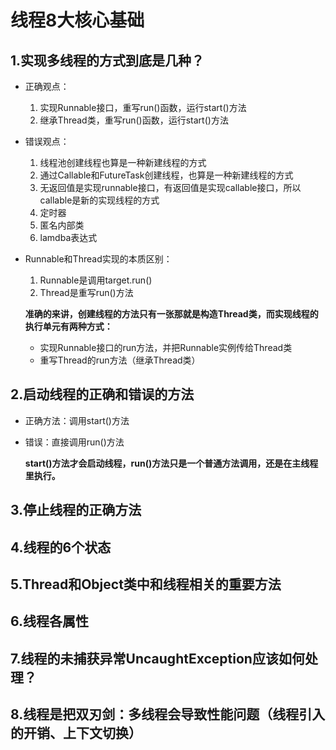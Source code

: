 # 线程8大核心基础

## 1.实现多线程的方式到底是几种？

- 正确观点：

  1. 实现Runnable接口，重写run()函数，运行start()方法
  2. 继承Thread类，重写run()函数，运行start()方法

- 错误观点： 

  1. 线程池创建线程也算是一种新建线程的方式
  2. 通过Callable和FutureTask创建线程，也算是一种新建线程的方式
  3. 无返回值是实现runnable接口，有返回值是实现callable接口，所以callable是新的实现线程的方式
  4. 定时器
  5. 匿名内部类
  6. lamdba表达式

- Runnable和Thread实现的本质区别：

  1. Runnable是调用target.run()
  2. Thread是重写run()方法

  **准确的来讲，创建线程的方法只有一张那就是构造Thread类，而实现线程的执行单元有两种方式：**

  - 实现Runnable接口的run方法，并把Runnable实例传给Thread类
  - 重写Thread的run方法（继承Thread类）

## 2.启动线程的正确和错误的方法

- 正确方法：调用start()方法

- 错误：直接调用run()方法

  **start()方法才会启动线程，run()方法只是一个普通方法调用，还是在主线程里执行。**

## 3.停止线程的正确方法

## 4.线程的6个状态

## 5.Thread和Object类中和线程相关的重要方法

## 6.线程各属性

## 7.线程的未捕获异常UncaughtException应该如何处理？

## 8.线程是把双刃剑：多线程会导致性能问题（线程引入的开销、上下文切换）

